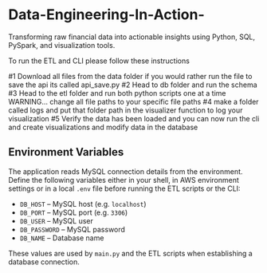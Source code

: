 # Data-Engineering-In-Action-
Transforming raw financial data into actionable insights using Python, SQL, PySpark, and visualization tools.

To run the ETL and CLI please follow these instructions

#1 Download all files from the data folder if you would rather run the file to save the api its called api_save.py
#2 Head to db folder and run the schema
#3 Head to the etl folder and run both python scripts one at a time WARNING... change all file paths to your specific file paths
#4 make a folder called logs and put that folder path in the visualizer function to log your visualization
#5 Verify the data has been loaded and you can now run the cli and create visualizations and modify data in the database

## Environment Variables

The application reads MySQL connection details from the environment. Define the
following variables either in your shell, in AWS environment settings or in a
local `.env` file before running the ETL scripts or the CLI:

- `DB_HOST` – MySQL host (e.g. `localhost`)
- `DB_PORT` – MySQL port (e.g. `3306`)
- `DB_USER` – MySQL user
- `DB_PASSWORD` – MySQL password
- `DB_NAME` – Database name

These values are used by `main.py` and the ETL scripts when establishing a
database connection.

